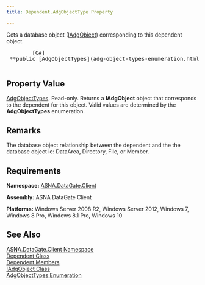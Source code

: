 ```yaml
---
title: Dependent.AdgObjectType Property

---
```


Gets a database object ([IAdgObject](iadg-object-class.html)) corresponding to this dependent object.
<pre class="prettyprint">
        <span class="lang">[C#]</span>
 **public [AdgObjectTypes](adg-object-types-enumeration.html) AdgObjectType { get; }** 
      </pre>


## Property Value

[AdgObjectTypes](adg-object-types-enumeration.html). Read-only. Returns a **IAdgObject** object that corresponds to the dependent for this object. Valid values are determined by the **AdgObjectTypes** enumeration.
## Remarks

The database object relationship between the dependent and the the database object ie: DataArea, Directory, File, or Member.
## Requirements

**Namespace:** [ASNA.DataGate.Client](datagate-client-namespace.html) 

**Assembly:** ASNA DataGate Client

**Platforms:** Windows Server 2008 R2, Windows Server 2012, Windows 7, Windows 8 Pro, Windows 8.1 Pro, Windows 10
## See Also


[ASNA.DataGate.Client Namespace](datagate-client-namespace.html)
      <br />
[Dependent Class](dependent-class.html)
      <br />
[Dependent Members](dependent-members.html)
      <br />
[IAdgObject Class](iadg-object-class.html)
      <br />
[AdgObjectTypes Enumeration](adg-object-types-enumeration.html)


